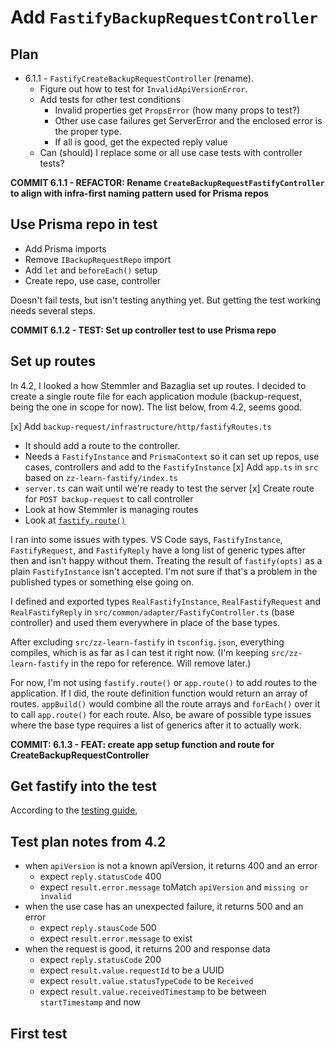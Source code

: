 # Add `FastifyBackupRequestController`

## Plan
* 6.1.1 - `FastifyCreateBackupRequestController` (rename).
   * Figure out how to test for `InvalidApiVersionError`.
   * Add tests for other test conditions
      * Invalid properties get `PropsError` (how many props to test?)
      * Other use case failures get ServerError and the enclosed error is the proper type.
      * If all is good, get the expected reply value
   * Can (should) I replace some or all use case tests with controller tests?

**COMMIT 6.1.1 - REFACTOR: Rename `CreateBackupRequestFastifyController` to align with infra-first naming pattern used for Prisma repos**

## Use Prisma repo in test
* Add Prisma imports
* Remove `IBackupRequestRepo` import
* Add `let` and `beforeEach()` setup
* Create repo, use case, controller

Doesn't fail tests, but isn't testing anything yet. But getting the test working needs several steps.

**COMMIT 6.1.2 - TEST: Set up controller test to use Prisma repo**

## Set up routes
In 4.2, I looked a how Stemmler and Bazaglia set up routes. I decided to create a single route file for each application module (backup-request, being the one in scope for now). The list below, from 4.2, seems good.

[x] Add `backup-request/infrastructure/http/fastifyRoutes.ts`
   * It should add a route to the controller.
   * Needs a `FastifyInstance` and `PrismaContext` so it can set up repos, use cases, controllers and add to the `FastifyInstance`
[x] Add `app.ts` in `src` based on `zz-learn-fastify/index.ts`
   * `server.ts` can wait until we're ready to test the server
[x] Create route for `POST backup-request` to call controller
   * Look at how Stemmler is managing routes
   * Look at [`fastify.route()`](https://www.fastify.io/docs/latest/Reference/Routes/#full-declaration)

I ran into some issues with types. VS Code says, `FastifyInstance`, `FastifyRequest`, and `FastifyReply` have a long list of generic types after then and isn't happy without them. Treating the result of `fastify(opts)` as a plain `FastifyInstance` isn't accepted. I'm not sure if that's a problem in the published types or something else going on.

I defined and exported types `RealFastifyInstance`, `RealFastifyRequest` and `RealFastifyReply` in `src/common/adapter/FastifyController.ts` (base controller) and used them everywhere in place of the base types.

After excluding `src/zz-learn-fastify` in `tsconfig.json`, everything compiles, which is as far as I can test it right now. (I'm keeping `src/zz-learn-fastify` in the repo for reference. Will remove later.)

For now, I'm not using `fastify.route()` or `app.route()` to add routes to the application. If I did, the route definition function would return an array of routes. `appBuild()` would combine all the route arrays and `forEach()` over it to call `app.route()` for each route. Also, be aware of possible type issues where the base type requires a list of generics after it to actually work.

**COMMIT: 6.1.3 - FEAT: create app setup function and route for CreateBackupRequestController**

## Get fastify into the test
According to the [testing guide](https://www.fastify.io/docs/latest/Guides/Testing/), 

## Test plan notes from 4.2
* when `apiVersion` is not a known apiVersion, it returns 400 and an error
  * expect `reply.statusCode` 400
  * expect `result.error.message` toMatch `apiVersion` and `missing or invalid`
* when the use case has an unexpected failure, it returns 500 and an error
  * expect `reply.stausCode` 500
  * expect `result.error.message` to exist
* when the request is good, it returns 200 and response data
  * expect `reply.statusCode` 200
  * expect `result.value.requestId` to be a UUID
  * expect `result.value.statusTypeCode` to be `Received`
  * expect `result.value.receivedTimestamp` to be between `startTimestamp` and now

## First test